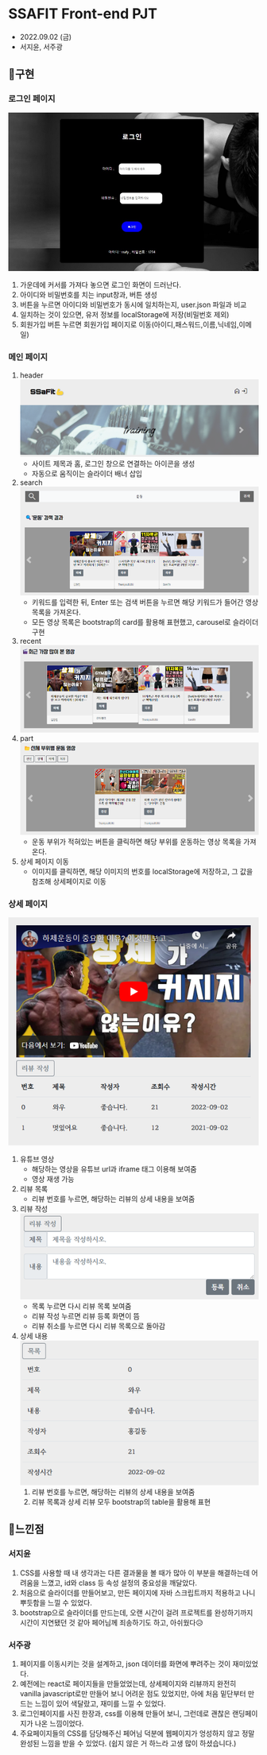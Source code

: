 # SSAFIT Front-end PJT

- 2022.09.02 (금)
- 서지윤, 서주광

## :dango:구현

### 로그인 페이지

![login](img_markdown/login.jpg)

1. 가운데에 커서를 가져다 놓으면 로그인 화면이 드러난다.
2. 아이디와 비밀번호를 치는 input창과, 버튼 생성
3. 버튼을 누르면 아이디와 비밀번호가 동시에 일치하는지, user.json 파일과 비교
4. 일치하는 것이 있으면, 유저 정보를 localStorage에 저장(비밀번호 제외)
5. 회원가입 버튼 누르면 회원가입 페이지로 이동(아이디,패스워드,이름,닉네임,이메일)

### 메인 페이지

1. header
   ![header](img_markdown/main_page_1.png)
   - 사이트 제목과 홈, 로그인 창으로 연결하는 아이콘을 생성
   - 자동으로 움직이는 슬라이더 배너 삽입
2. search
   ![search](img_markdown/main_page_2.png)
   - 키워드를 입력한 뒤, Enter 또는 검색 버튼을 누르면 해당 키워드가 들어간 영상 목록을 가져온다.
   - 모든 영상 목록은 bootstrap의 card를 활용해 표현했고, carousel로 슬라이더 구현
3. recent
   ![recent](img_markdown/main_page_3.png)
4. part
   ![part](img_markdown/main_page_4.png)
   - 운동 부위가 적혀있는 버튼을 클릭하면 해당 부위를 운동하는 영상 목록을 가져온다.
5. 상세 페이지 이동
   - 이미지를 클릭하면, 해당 이미지의 번호를 localStorage에 저장하고, 그 값을 참조해 상세페이지로 이동

### 상세 페이지

![detail](img_markdown/detail_page_1.png)

1. 유튜브 영상
   - 해당하는 영상을 유튜브 url과 iframe 태그 이용해 보여줌
   - 영상 재생 가능
2. 리뷰 목록
   - 리뷰 번호를 누르면, 해당하는 리뷰의 상세 내용을 보여줌
3. 리뷰 작성
   ![review](img_markdown/detail_page_2.png)
   - 목록 누르면 다시 리뷰 목록 보여줌
   - 리뷰 작성 누르면 리뷰 등록 화면이 뜸
   - 리뷰 취소를 누르면 다시 리뷰 목록으로 돌아감
4. 상세 내용
   ![review_list](img_markdown/detail_page_3.png)
   1. 리뷰 번호를 누르면, 해당하는 리뷰의 상세 내용을 보여줌
   2. 리뷰 목록과 상세 리뷰 모두 bootstrap의 table을 활용해 표현

## :oden:느낀점

### 서지윤

1. CSS를 사용할 때 내 생각과는 다른 결과물을 볼 때가 많아 이 부분을 해결하는데 어려움을 느꼈고, id와 class 등 속성 설정의 중요성을 깨달았다.
2. 처음으로 슬라이더를 만들어보고, 만든 페이지에 자바 스크립트까지 적용하고 나니 뿌듯함을 느낄 수 있었다.
3. bootstrap으로 슬라이더를 만드는데, 오랜 시간이 걸려 프로젝트를 완성하기까지 시간이 지연됐던 것 같아 페어님께 죄송하기도 하고, 아쉬웠다:disappointed_relieved:

### 서주광

1. 페이지를 이동시키는 것을 설계하고, json 데이터를 화면에 뿌려주는 것이 재미있었다.
2. 예전에는 react로 페이지들을 만들었었는데, 상세페이지와 리뷰까지 완전히 vanilla javascript로만 만들어 보니 어려운 점도 있었지만, 아에 처음 밑단부터 만드는 느낌이 있어 색달랐고, 재미를 느낄 수 있었다.
3. 로그인페이지를 사진 한장과, css를 이용해 만들어 보니, 그런데로 괜찮은 랜딩페이지가 나온 느낌이었다.
4. 주요페이지들의 CSS를 담당해주신 페어님 덕분에 웹페이지가 엉성하지 않고 정말 완성된 느낌을 받을 수 있었다. (쉽지 않은 거 하느라 고생 많이 하셨습니다.)
